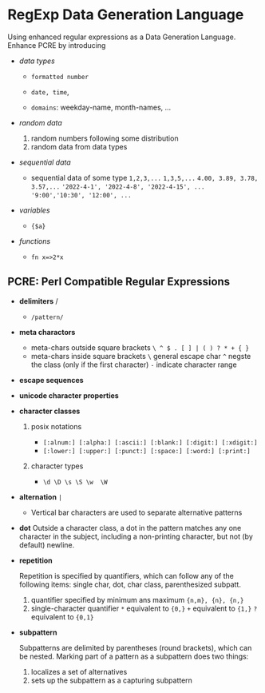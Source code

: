 # RegExp Data Generation Language
Using enhanced regular expressions as a Data Generation Language. 
Enhance PCRE by introducing
- *data types*
  - `formatted number` 
  
  - `date, time`,
  - `domains`: weekday-name, month-names, ...
  
- *random data*
  
  1. random numbers following some distribution
  1. random data from data types
  
- *sequential data*
  
  - sequential data of some type
    `1,2,3,...`
    `1,3,5,...`
    `4.00, 3.89, 3.78, 3.57,...`
    `'2022-4-1', '2022-4-8', '2022-4-15', ...`
    `'9:00','10:30', '12:00', ...`
  
- *variables*

  - `{$a}`

- *functions*

  - `fn x=>2*x`
## PCRE: Perl Compatible Regular Expressions  
- **delimiters** /
  
  - `/pattern/`
  
- **meta charactors**
  
  - meta-chars outside square brackets
    `\ ^ $ . [ ] | ( ) ? * + { }` 
  - meta-chars inside square brackets
    `\`  general escape char
    `^`  negste the class (only if the first character)
    `-`  indicate character range
  
- **escape sequences**

- **unicode character properties** 

- **character classes**
  
  1. posix notations
  
       - `[:alnum:] [:alpha:] [:ascii:] [:blank:] [:digit:] [:xdigit:]`
       - `[:lower:] [:upper:] [:punct:] [:space:] [:word:] [:print:]`
  2. character types
       - `\d \D \s \S \w  \W`
  
- **alternation** `|`
  
  - Vertical bar characters are used to separate alternative patterns
  
- **dot**
  Outside a character class, a dot in the pattern matches any one character in the subject, including a non-printing character, but not (by default) newline.
  
- **repetition**
  
  Repetition is specified by quantifiers, which can follow any of the following items: single char, dot, char class, parenthesized subpatt.
  
  1. quantifier specified by minimum ans maximum
   `{n,m}, {n}, {n,}`
  1. single-character quantifier
   `*`  equivalent to `{0,}`
    `+`  equivalent to `{1,}`
    `?`  equivalent to `{0,1}`
  
- **subpattern**
  
  Subpatterns are delimited by parentheses (round brackets), which can be nested. Marking part of a pattern as a subpattern does two things:
  
  1. localizes a set of alternatives
  1. sets up the subpattern as a capturing subpattern